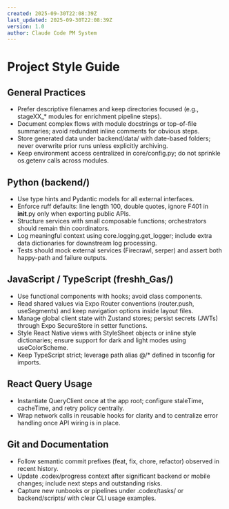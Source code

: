 ```yaml
---
created: 2025-09-30T22:08:39Z
last_updated: 2025-09-30T22:08:39Z
version: 1.0
author: Claude Code PM System
---
```


# Project Style Guide

## General Practices
- Prefer descriptive filenames and keep directories focused (e.g., stageXX_* modules for enrichment pipeline steps).
- Document complex flows with module docstrings or top-of-file summaries; avoid redundant inline comments for obvious steps.
- Store generated data under backend/data/ with date-based folders; never overwrite prior runs unless explicitly archiving.
- Keep environment access centralized in core/config.py; do not sprinkle os.getenv calls across modules.

## Python (backend/)
- Use type hints and Pydantic models for all external interfaces.
- Enforce ruff defaults: line length 100, double quotes, ignore F401 in __init__.py only when exporting public APIs.
- Structure services with small composable functions; orchestrators should remain thin coordinators.
- Log meaningful context using core.logging.get_logger; include extra data dictionaries for downstream log processing.
- Tests should mock external services (Firecrawl, serper) and assert both happy-path and failure outputs.

## JavaScript / TypeScript (freshh_Gas/)
- Use functional components with hooks; avoid class components.
- Read shared values via Expo Router conventions (router.push, useSegments) and keep navigation options inside layout files.
- Manage global client state with Zustand stores; persist secrets (JWTs) through Expo SecureStore in setter functions.
- Style React Native views with StyleSheet objects or inline style dictionaries; ensure support for dark and light modes using useColorScheme.
- Keep TypeScript strict; leverage path alias @/* defined in tsconfig for imports.

## React Query Usage
- Instantiate QueryClient once at the app root; configure staleTime, cacheTime, and retry policy centrally.
- Wrap network calls in reusable hooks for clarity and to centralize error handling once API wiring is in place.

## Git and Documentation
- Follow semantic commit prefixes (feat, fix, chore, refactor) observed in recent history.
- Update .codex/progress context after significant backend or mobile changes; include next steps and outstanding risks.
- Capture new runbooks or pipelines under .codex/tasks/ or backend/scripts/ with clear CLI usage examples.
